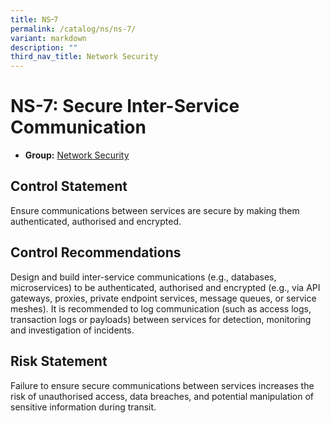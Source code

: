 ```yaml
---
title: NS᠆7
permalink: /catalog/ns/ns-7/
variant: markdown
description: ""
third_nav_title: Network Security
---
```

# NS-7: Secure Inter-Service Communication

* **Group:** [Network Security](/catalog/ns)

## Control Statement

Ensure communications between services are secure by making them authenticated, authorised and encrypted.

## Control Recommendations

Design and build inter-service communications (e.g., databases, microservices) to be authenticated, authorised and encrypted (e.g., via API gateways, proxies, private endpoint services, message queues, or service meshes). It is recommended to log communication (such as access logs, transaction logs or payloads) between services for detection, monitoring and investigation of incidents.

## Risk Statement

Failure to ensure secure communications between services increases the risk of unauthorised access, data breaches, and potential manipulation of sensitive information during transit.